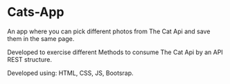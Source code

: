 # Cats-App
An app where you can pick different photos from The Cat Api and save them in the same page. 

Developed to exercise different Methods to consume The Cat Api by an API REST structure.

Developed using:
HTML, CSS, JS, Bootsrap.
